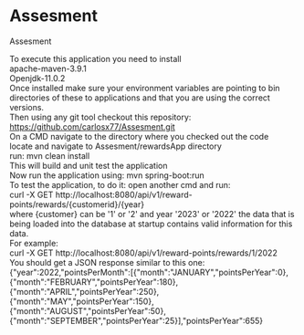 # Assesment
Assesment


To execute this application you need to install<br />
apache-maven-3.9.1<br />
Openjdk-11.0.2<br />
Once installed make sure your environment variables are pointing to bin directories of these to applications and that you are using the correct versions.<br />
Then using any git tool checkout this repository: https://github.com/carlosx77/Assesment.git<br />
On a CMD navigate to the directory where you checked out the code <br />
locate and navigate to Assesment/rewardsApp directory<br />
run: mvn clean install<br />
This will build and unit test the application <br />
Now run the application using: mvn spring-boot:run<br />
To test the application, to do it: open another cmd and run: <br />
curl -X GET http://localhost:8080/api/v1/reward-points/rewards/{customerid}/{year}<br />
where {customer} can be '1' or '2' and year '2023' or '2022' the data that is being loaded into the database at startup contains valid information for this data.<br />
For example:<br />
curl -X GET http://localhost:8080/api/v1/reward-points/rewards/1/2022<br />
You should get a JSON response similar to this one:<br />
{"year":2022,"pointsPerMonth":[{"month":"JANUARY","pointsPerYear":0},{"month":"FEBRUARY","pointsPerYear":180},{"month":"APRIL","pointsPerYear":250},{"month":"MAY","pointsPerYear":150},{"month":"AUGUST","pointsPerYear":50},{"month":"SEPTEMBER","pointsPerYear":25}],"pointsPerYear":655}<br />

